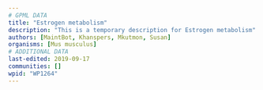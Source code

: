 ```yaml
---
# GPML DATA
title: "Estrogen metabolism"
description: "This is a temporary description for Estrogen metabolism"
authors: [MaintBot, Khanspers, Mkutmon, Susan]
organisms: [Mus musculus]
# ADDITIONAL DATA
last-edited: 2019-09-17
communities: []
wpid: "WP1264"
---
```


